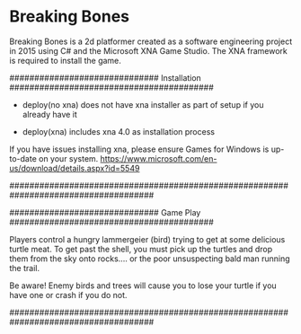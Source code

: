 # Breaking Bones

Breaking Bones is a 2d platformer created as a software engineering project in 2015 using C# and the Microsoft XNA Game Studio. The XNA framework is required to install the game.

############################## Installation #########################################


- deploy(no xna) does not have xna installer as part of setup if you already have it

- deploy(xna) includes xna 4.0 as installation process



If you have issues installing xna, please ensure Games for Windows is up-to-date on your system.
https://www.microsoft.com/en-us/download/details.aspx?id=5549

#####################################################################################


############################## Game Play #########################################

Players control a hungry lammergeier (bird) trying to get at some delicious turtle meat. To get past
the shell, you must pick up the turtles and drop them from the sky onto rocks.... or the poor 
unsuspecting bald man running the trail. 

Be aware! Enemy birds and trees will cause you to lose your turtle if you have one or crash
if you do not. 

#####################################################################################
